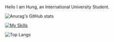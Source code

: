 Hello I am Hung, an International University Student.





![Anurag's GitHub stats](https://github-readme-stats.vercel.app/api?username=ThanhHung1912&show_icons=true&theme=radical)

[![My Skills](https://skillicons.dev/icons?i=aws,python,java,react,vue,flutter&perline=3)](https://skillicons.dev)


![Top Langs](https://github-readme-stats.vercel.app/api/top-langs/?username=ThanhHung1912&layout=compact)
